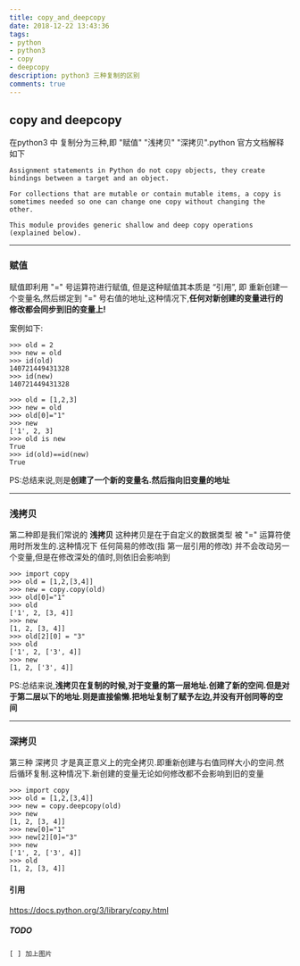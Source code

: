 ```yaml
---
title: copy_and_deepcopy
date: 2018-12-22 13:43:36
tags:
- python
- python3
- copy
- deepcopy
description: python3 三种复制的区别
comments: true
---
```

## copy and deepcopy
在python3 中 复制分为三种,即 "赋值" "浅拷贝" "深拷贝".python 官方文档解释如下
```text
Assignment statements in Python do not copy objects, they create bindings between a target and an object.

For collections that are mutable or contain mutable items, a copy is sometimes needed so one can change one copy without changing the other.

This module provides generic shallow and deep copy operations (explained below).
```

---
### 赋值
赋值即利用 "=" 号运算符进行赋值, 但是这种赋值其本质是 “引用”, 即 重新创建一个变量名,然后绑定到 "=" 号右值的地址,这种情况下,**任何对新创建的变量进行的修改都会同步到旧的变量上!**

案例如下:
```python3
>>> old = 2
>>> new = old
>>> id(old)
140721449431328
>>> id(new)
140721449431328

>>> old = [1,2,3]
>>> new = old
>>> old[0]="1"
>>> new
['1', 2, 3]
>>> old is new
True
>>> id(old)==id(new)
True
```
PS:总结来说,则是**创建了一个新的变量名.然后指向旧变量的地址**

---
### 浅拷贝
第二种即是我们常说的 **浅拷贝** 这种拷贝是在于自定义的数据类型 被 "=" 运算符使用时所发生的.这种情况下 任何简易的修改(指 第一层引用的修改) 并不会改动另一个变量,但是在修改深处的值时,则依旧会影响到
```python3
>>> import copy
>>> old = [1,2,[3,4]]
>>> new = copy.copy(old)
>>> old[0]="1"
>>> old
['1', 2, [3, 4]]
>>> new
[1, 2, [3, 4]]
>>> old[2][0] = "3"
>>> old
['1', 2, ['3', 4]]
>>> new
[1, 2, ['3', 4]]
```
PS:总结来说,**浅拷贝在复制的时候,对于变量的第一层地址.创建了新的空间.但是对于第二层以下的地址.则是直接偷懒.把地址复制了赋予左边,并没有开创同等的空间**

---
### 深拷贝
第三种 深拷贝 才是真正意义上的完全拷贝.即重新创建与右值同样大小的空间.然后循环复制.这种情况下.新创建的变量无论如何修改都不会影响到旧的变量

```python3
>>> import copy
>>> old = [1,2,[3,4]]
>>> new = copy.deepcopy(old)
>>> new
[1, 2, [3, 4]]
>>> new[0]="1"
>>> new[2][0]="3"
>>> new
['1', 2, ['3', 4]]
>>> old
[1, 2, [3, 4]]
```

#### 引用
https://docs.python.org/3/library/copy.html
##### TODO
    [ ] 加上图片